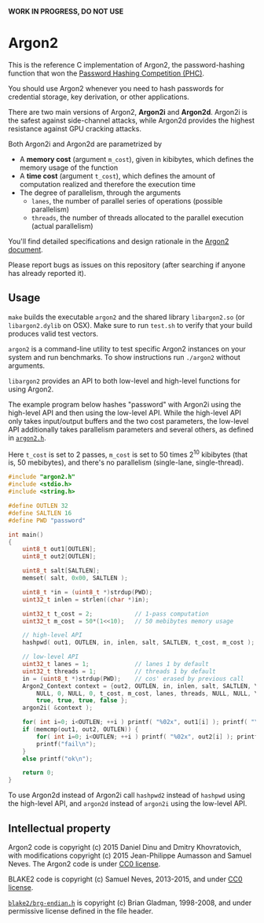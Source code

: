 **WORK IN PROGRESS, DO NOT USE**

# Argon2

This is the reference C implementation of Argon2, the password-hashing
function that won the [Password Hashing Competition
(PHC)](https://password-hashing.net). 

You should use Argon2 whenever you need to hash passwords for credential
storage, key derivation, or other applications.

There are two main versions of Argon2, **Argon2i** and **Argon2d**. Argon2i
is the safest against side-channel attacks, while Argon2d provides the
highest resistance against GPU cracking attacks.

Both Argon2i and Argon2d are parametrized by

* A **memory cost** (argument `m_cost`), given in kibibytes, which defines the memory usage of the function
* A **time cost** (argument `t_cost`), which defines the amount of computation
  realized and therefore the execution time
* The degree of parallelism, through the arguments
    - `lanes`, the number of parallel series of operations (possible
      parallelism)
    - `threads`, the number of threads allocated to the parallel
      execution (actual parallelism)

You'll find detailed specifications and design rationale in the [Argon2
document](argon2-specs.pdf).

Please report bugs as issues on this repository (after searching if
anyone has already reported it).

## Usage

`make` builds the executable `argon2` and the shared library
`libargon2.so` (or `libargon2.dylib` on OSX). Make sure to run `test.sh`
to verify that your build produces valid test vectors.

`argon2` is a command-line utility to test specific Argon2 instances
on your system and run benchmarks. To show instructions run `./argon2`
without arguments.

`libargon2` provides an API to both low-level and high-level functions
for using Argon2.

The example program below hashes "password" with Argon2i using the
high-level API and then using the low-level API. While the high-level
API only takes input/output buffers and the two cost parameters, the
low-level API additionally takes parallelism parameters and several
others, as defined in [`argon2.h`](src/argon2.h#L129).

Here `t_cost` is set to 2 passes, `m_cost` is set to 50 times
2<sup>10</sup> kibibytes (that is, 50 mebibytes), and there's no
parallelism (single-lane, single-thread).

```c
#include "argon2.h"
#include <stdio.h>
#include <string.h>

#define OUTLEN 32
#define SALTLEN 16
#define PWD "password"

int main()
{
    uint8_t out1[OUTLEN];
    uint8_t out2[OUTLEN];

    uint8_t salt[SALTLEN];
    memset( salt, 0x00, SALTLEN );

    uint8_t *in = (uint8_t *)strdup(PWD);
    uint32_t inlen = strlen((char *)in);

    uint32_t t_cost = 2;            // 1-pass computation
    uint32_t m_cost = 50*(1<<10);   // 50 mebibytes memory usage

    // high-level API
    hashpwd( out1, OUTLEN, in, inlen, salt, SALTLEN, t_cost, m_cost );

    // low-level API
    uint32_t lanes = 1;             // lanes 1 by default
    uint32_t threads = 1;           // threads 1 by default
    in = (uint8_t *)strdup(PWD);    // cos' erased by previous call
    Argon2_Context context = {out2, OUTLEN, in, inlen, salt, SALTLEN, \
        NULL, 0, NULL, 0, t_cost, m_cost, lanes, threads, NULL, NULL, \
        true, true, true, false };
    argon2i( &context );

    for( int i=0; i<OUTLEN; ++i ) printf( "%02x", out1[i] ); printf( "\n" );
    if (memcmp(out1, out2, OUTLEN)) {
        for( int i=0; i<OUTLEN; ++i ) printf( "%02x", out2[i] ); printf( "\n" );
        printf("fail\n");
    }
    else printf("ok\n");

    return 0;
}
```

To use Argon2d instead of Argon2i call `hashpwd2` instead of `hashpwd`
using the high-level API, and `argon2d` instead of `argon2i` using the
low-level API.


## Intellectual property

Argon2 code is copyright (c) 2015 Daniel Dinu and Dmitry Khovratovich,
with modifications copyright (c) 2015 Jean-Philippe Aumasson and Samuel
Neves. The Argon2 code is under [CC0
license](https://creativecommons.org/about/cc0).

BLAKE2 code is copyright (c) Samuel Neves, 2013-2015, and under [CC0
license](https://creativecommons.org/about/cc0).

[`blake2/brg-endian.h`](src/blake2/brg-endian.h) is copyright (c) Brian
Gladman, 1998-2008, and under permissive license defined in the file
header.

